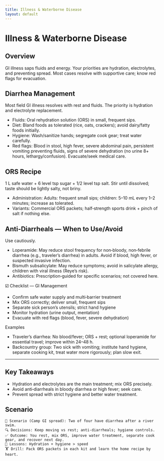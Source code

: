 ```yaml
---
title: Illness & Waterborne Disease
layout: default
---
```


# Illness & Waterborne Disease

## Overview
GI illness saps fluids and energy. Your priorities are hydration, electrolytes, and preventing spread. Most cases resolve with supportive care; know red flags for evacuation.

## Diarrhea Management
Most field GI illness resolves with rest and fluids. The priority is hydration and electrolyte replacement.

- Fluids: Oral rehydration solution (ORS) in small, frequent sips.
- Diet: Bland foods as tolerated (rice, oats, crackers); avoid dairy/fatty foods initially.
- Hygiene: Wash/sanitize hands; segregate cook gear; treat water carefully.
- Red flags: Blood in stool, high fever, severe abdominal pain, persistent vomiting preventing fluids, signs of severe dehydration (no urine 8+ hours, lethargy/confusion). Evacuate/seek medical care.

## ORS Recipe
1 L safe water + 6 level tsp sugar + 1/2 level tsp salt. Stir until dissolved; taste should be lightly salty, not briny.

- Administration: Adults: frequent small sips; children: 5–10 mL every 1–2 minutes; increase as tolerated.
- Variants: Commercial ORS packets; half‑strength sports drink + pinch of salt if nothing else.

## Anti-Diarrheals — When to Use/Avoid
Use cautiously.

- Loperamide: May reduce stool frequency for non‑bloody, non‑febrile diarrhea (e.g., traveler’s diarrhea) in adults. Avoid if blood, high fever, or suspected invasive infection.
- Bismuth subsalicylate: May reduce symptoms; avoid in salicylate allergy, children with viral illness (Reye’s risk).
- Antibiotics: Prescription‑guided for specific scenarios; not covered here.

☑️ Checklist — GI Management
- Confirm safe water supply and multi‑barrier treatment
- Mix ORS correctly; deliver small, frequent sips
- Separate sick person’s utensils; strict hand hygiene
- Monitor hydration (urine output, mentation)
- Evacuate with red flags (blood, fever, severe dehydration)

Examples
- Traveler’s diarrhea: No blood/fever; ORS + rest; optional loperamide for essential travel; improve within 24–48 h.
- Backcountry group: Two sick with vomiting; institute hand hygiene, separate cooking kit, treat water more rigorously; plan slow exit.

---

## Key Takeaways
- Hydration and electrolytes are the main treatment; mix ORS precisely.
- Avoid anti‑diarrheals in bloody diarrhea or high fever; seek care.
- Prevent spread with strict hygiene and better water treatment.

## Scenario

```
🧭 Scenario (Camp GI spread): Two of four have diarrhea after a river swim.
🔍 Decisions: Keep moving vs rest; anti‑diarrheals; hygiene controls.
✅ Outcome: You rest, mix ORS, improve water treatment, separate cook gear, and recover next day.
🧠 Lessons: Hydration + hygiene > speed
🏋️ Drill: Pack ORS packets in each kit and learn the home recipe by heart.
```
